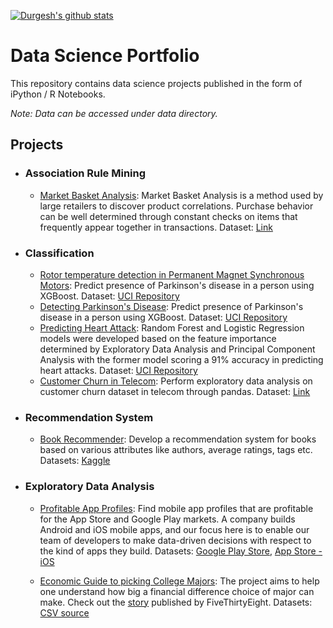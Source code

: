 [![Durgesh's github stats](https://github-readme-stats.vercel.app/api?username=durgeshM-ai&count_private=true&show_icons=true&theme=radical&hide_rank=false)](https://github.com/anuraghazra/github-readme-stats)

# Data Science Portfolio
This repository contains data science projects published in the form of iPython / R Notebooks.

_Note: Data can be accessed under data directory._

## Projects
- ### Association Rule Mining
	- [Market Basket Analysis](): Market Basket Analysis is a method used by large retailers to discover product correlations. Purchase behavior can be well determined through constant checks on items that frequently appear together in transactions. Dataset: [Link](https://github.com/durgeshM-ai/Data-Science-Projects/blob/master/datasets/BreadBasket_DMS.csv)

- ### Classification
	- [Rotor temperature detection in Permanent Magnet Synchronous Motors](https://github.com/durgeshM-ai/Data-Science-Projects/blob/master/python_notebooks/Detecting%20Parkinson's%20disease.ipynb): Predict presence of Parkinson's disease in a person using XGBoost. Dataset: [UCI Repository](https://archive.ics.uci.edu/ml/datasets/Parkinsons)
	- [Detecting Parkinson's Disease](https://github.com/durgeshM-ai/Data-Science-Projects/blob/master/python_notebooks/Detecting%20Parkinson's%20disease.ipynb): Predict presence of Parkinson's disease in a person using XGBoost. Dataset: [UCI Repository](https://archive.ics.uci.edu/ml/datasets/Parkinsons)
	- [Predicting Heart Attack](https://github.com/durgeshM-ai/Data-Science-Projects/blob/master/r-code/Predicting%20Heart%20Attack.Rmd): Random Forest and Logistic Regression models were developed based on the feature importance determined by Exploratory Data Analysis and Principal Component Analysis with the former model scoring a 91% accuracy in predicting heart attacks. Dataset: [UCI Repository](https://archive.ics.uci.edu/ml/datasets/Heart+Disease)
	- [Customer Churn in Telecom](https://github.com/durgeshM-ai/Data-Science-Projects/blob/master/python_notebooks/EDA.pandas%20-%20customer%20churn.ipynb): Perform exploratory data analysis on customer churn dataset in telecom through pandas. Dataset: [Link](https://github.com/durgeshM-ai/Data-Science-Projects/blob/master/datasets/telecom_churn_csv.csv)
	
- ### Recommendation System
	- [Book Recommender](python_notebooks/Book_Recommender_Mishra_Durgesh.ipynb): Develop a recommendation system for books based on various attributes like authors, average ratings, tags etc. Datasets: [Kaggle](https://www.kaggle.com/zygmunt/goodbooks-10k)

- ### Exploratory Data Analysis
	- [Profitable App Profiles](python_notebooks/ProfitableAppProfiles.ipynb): Find mobile app profiles that are profitable for the App Store and Google Play markets. A company builds Android and iOS mobile apps, and our focus here is to enable our team of developers to make data-driven decisions with respect to the kind of apps they build. Datasets: [Google Play Store](https://www.kaggle.com/lava18/google-play-store-apps), [App Store - iOS]()

	- [Economic Guide to picking College Majors](https://github.com/durgeshM-ai/Data-Science-Projects/blob/master/python_notebooks/Econ%20College%20Major.ipynb): The project aims to help one understand how big a financial difference choice of major can make. Check out the [story](https://fivethirtyeight.com/features/the-economic-guide-to-picking-a-college-major/) published by FiveThirtyEight. Datasets: [CSV source](https://github.com/fivethirtyeight/data/blob/master/college-majors/recent-grads.csv)
